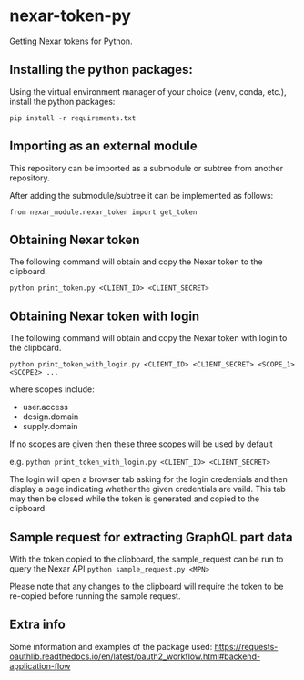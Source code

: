 # nexar-token-py
Getting Nexar tokens for Python.


## Installing the python packages:
Using the virtual environment manager of your choice (venv, conda, etc.), install the python packages:

`pip install -r requirements.txt`


## Importing as an external module
This repository can be imported as a submodule or subtree from another repository.

After adding the submodule/subtree it can be implemented as follows:

`from nexar_module.nexar_token import get_token`

## Obtaining Nexar token
The following command will obtain and copy the Nexar token to the clipboard.

`python print_token.py <CLIENT_ID> <CLIENT_SECRET>`

## Obtaining Nexar token with login
The following command will obtain and copy the Nexar token with login to the clipboard.

`python print_token_with_login.py <CLIENT_ID> <CLIENT_SECRET> <SCOPE_1> <SCOPE2> ...`

where scopes include:
- user.access
- design.domain
- supply.domain

If no scopes are given then these three scopes will be used by default


e.g. `python print_token_with_login.py <CLIENT_ID> <CLIENT_SECRET>`

The login will open a browser tab asking for the login credentials and then display a page
indicating whether the given credentials are vaild.  This tab may then be closed while the
token is generated and copied to the clipboard.


## Sample request for extracting GraphQL part data
With the token copied to the clipboard, the sample_request can be run to query the Nexar API
`python sample_request.py <MPN>`

Please note that any changes to the clipboard will require the token to be re-copied before
running the sample request.


## Extra info
Some information and examples of the package used:
https://requests-oauthlib.readthedocs.io/en/latest/oauth2_workflow.html#backend-application-flow
